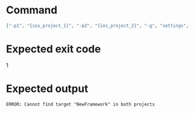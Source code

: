# Command
```json
["-p1", "{ios_project_1}", "-p2", "{ios_project_2}", "-g", "settings", "-t", "NewFramework", "-f", "json", "-v"]
```

# Expected exit code
1

# Expected output
```
ERROR: Cannot find target "NewFramework" in both projects

```
